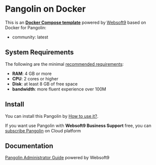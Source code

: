 # Pangolin on Docker  

This is an **[Docker Compose template](https://github.com/Websoft9/docker-library)** powered by [Websoft9](https://www.websoft9.com) based on Docker for Pangolin:


 - community:  latest


## System Requirements

The following are the minimal [recommended requirements](https://digpangolin.com):

* **RAM**: 4 GB or more
* **CPU**: 2 cores or higher
* **Disk**: at least 8 GB of free space
* **bandwidth**: more fluent experience over 100M  

## Install

You can install this Pangolin by [How to use it?](https://github.com/Websoft9/docker-library#how-to-use-it).   

If you want use Pangolin with **Websoft9 Business Support** free, you can [subscribe Pangolin](https://www.websoft9.com/apps) on Cloud platform

## Documentation

[Pangolin Administrator Guide](https://support.websoft9.com/docs/pangolin) powered by Websoft9